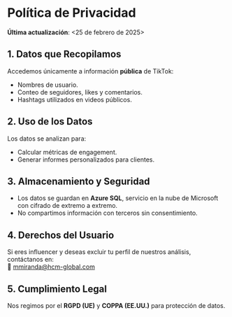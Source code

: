 # Política de Privacidad  
**Última actualización**: <25 de febrero de 2025>  

## 1. Datos que Recopilamos  
Accedemos únicamente a información **pública** de TikTok:  
- Nombres de usuario.  
- Conteo de seguidores, likes y comentarios.  
- Hashtags utilizados en videos públicos.  

## 2. Uso de los Datos  
Los datos se analizan para:  
- Calcular métricas de engagement.  
- Generar informes personalizados para clientes.  

## 3. Almacenamiento y Seguridad  
- Los datos se guardan en **Azure SQL**, servicio en la nube de Microsoft con cifrado de extremo a extremo.  
- No compartimos información con terceros sin consentimiento.  

## 4. Derechos del Usuario  
Si eres influencer y deseas excluir tu perfil de nuestros análisis, contáctanos en:  
📧 <mmiranda@hcm-global.com>  

## 5. Cumplimiento Legal  
Nos regimos por el **RGPD (UE)** y **COPPA (EE.UU.)** para protección de datos.  
